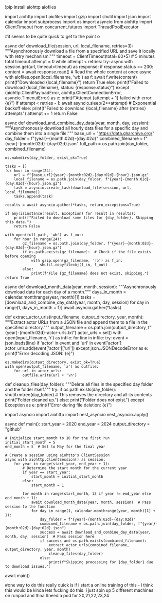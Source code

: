 !pip install aiohttp aiofiles

import aiohttp
import aiofiles
import gzip
import shutil
import json
import calendar
import subprocess
import os
import asyncio
from aiohttp import ClientTimeout
from concurrent.futures import ThreadPoolExecutor

#it seems to be quite quick to get to the point o

async def download_file(session, url, local_filename, retries=3):
    """Asynchronously download a file from a specified URL and save it locally with retry mechanism."""
    timeout = ClientTimeout(total=60*5)  # 5 minutes total timeout
    attempt = 0
    while attempt < retries:
        try:
            async with session.get(url, timeout=timeout) as response:
                if response.status == 200:
                    content = await response.read()  # Read the whole content at once
                    async with aiofiles.open(local_filename, 'wb') as f:
                        await f.write(content)
                    print(f"Downloaded {local_filename}")
                    return True
                else:
                    print(f"Failed to download {local_filename}, status: {response.status}")
        except (aiohttp.ClientPayloadError, aiohttp.ClientConnectionError, asyncio.TimeoutError) as e:
            print(f"Attempt {attempt + 1} failed with error: {e}")
            if attempt < retries - 1:
                await asyncio.sleep(2**attempt)  # Exponential backoff
            else:
                print(f"Failed to download {local_filename} after {retries} attempts")
        attempt += 1
    return False

async def download_and_combine_day_data(year, month, day, session):
    """Asynchronously download all hourly data files for a specific day and combine them into a single file."""
    base_url = "https://data.gharchive.org/"
    day_folder = f"{year}-{month:02d}-{day:02d}"
    combined_filename = f"{year}-{month:02d}-{day:02d}.json"
    full_path = os.path.join(day_folder, combined_filename)
    
    os.makedirs(day_folder, exist_ok=True)
    
    tasks = []
    for hour in range(24):
        url = f"{base_url}{year}-{month:02d}-{day:02d}-{hour}.json.gz"
        local_filename = os.path.join(day_folder, f"{year}-{month:02d}-{day:02d}-{hour}.json.gz")
        task = asyncio.create_task(download_file(session, url, local_filename))
        tasks.append(task)
    
    results = await asyncio.gather(*tasks, return_exceptions=True)
    
    if any(isinstance(result, Exception) for result in results):
        print(f"Failed to download some files for {day_folder}. Skipping this date.")
        return False
    
    with open(full_path, 'wb') as f_out:
        for hour in range(24):
            gz_filename = os.path.join(day_folder, f"{year}-{month:02d}-{day:02d}-{hour}.json.gz")
            if os.path.exists(gz_filename):  # Check if the file exists before opening
                with gzip.open(gz_filename, 'rb') as f_in:
                    shutil.copyfileobj(f_in, f_out)
            else:
                print(f"File {gz_filename} does not exist, skipping.")
    return True

async def download_month_data(year, month, session):
    """Asynchronously download data for each day of a month."""
    days_in_month = calendar.monthrange(year, month)[1]
    tasks = [download_and_combine_day_data(year, month, day, session) for day in range(1, days_in_month + 1)]
    await asyncio.gather(*tasks)

def extract_actor_urls(input_filename, output_directory, year, month):
    """Extract actor URLs from a JSON file and append them to a file in the specified directory."""
    output_filename = os.path.join(output_directory, f"{year}-{month:02d}-actor-urls.txt")
    actor_urls = set()
    with open(input_filename, 'r') as infile:
        for line in infile:
            try:
                event = json.loads(line)
                if 'actor' in event and 'url' in event['actor']:
                    actor_urls.add(event['actor']['url'])
            except json.JSONDecodeError as e:
                print(f"Error decoding JSON: {e}")

    os.makedirs(output_directory, exist_ok=True)
    with open(output_filename, 'a') as outfile:
        for url in actor_urls:
            outfile.write(url + '\n')

def cleanup_files(day_folder):
    """Delete all files in the specified day folder and the folder itself."""
    try:
        if os.path.exists(day_folder):
            shutil.rmtree(day_folder)  # This removes the directory and all its contents
            print("Folder cleaned up.")
        else:
            print("Folder does not exist.")
    except Exception as e:
        print(f"Error during file deletion: {e}")

import asyncio
import aiohttp
import nest_asyncio
nest_asyncio.apply()

async def main():
    start_year = 2020
    end_year = 2024
    output_directory = "github"

    # Initialize start_month to 10 for the first run
    initial_start_month = 5
    end_month = 5  # Set to May for the final year

    # Create a session using aiohttp's ClientSession
    async with aiohttp.ClientSession() as session:
        for year in range(start_year, end_year + 1):
            # Determine the start month for the current year
            if year == start_year:
                start_month = initial_start_month
            else:
                start_month = 1

            for month in range(start_month, 13 if year != end_year else end_month + 1):
                await download_month_data(year, month, session)  # Pass session to the function
                for day in range(1, calendar.monthrange(year, month)[1] + 1):
                    day_folder = f"{year}-{month:02d}-{day:02d}"
                    combined_filename = os.path.join(day_folder, f"{year}-{month:02d}-{day:02d}.json")
                    success = await download_and_combine_day_data(year, month, day, session)  # Pass session here
                    if success and os.path.exists(combined_filename):
                        extract_actor_urls(combined_filename, output_directory, year, month)
                        cleanup_files(day_folder)
                    else:
                        print(f"Skipping processing for {day_folder} due to download issues.")

await main()

#one way to do this really quick is if i start a online training of this - i think this would be kinda lets fucking do this. i just spin up 5 different machines on runpod and thna 
#need a pod for 20,21,22,23,24